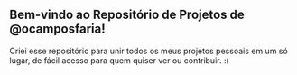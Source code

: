## Bem-vindo ao Repositório de Projetos de @ocamposfaria!

Criei esse repositório para unir todos os meus projetos pessoais em um só lugar, de fácil acesso para quem quiser ver ou contribuir. :)
